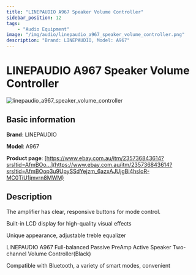 ```yaml
---
title: "LINEPAUDIO A967 Speaker Volume Controller"
sidebar_position: 12
tags:
    - "Audio Equipment"
image: "/img/audio/linepaudio_a967_speaker_volume_controller.png"
description: "Brand: LINEPAUDIO, Model: A967"
---
```

# LINEPAUDIO A967 Speaker Volume Controller

![linepaudio_a967_speaker_volume_controller](/img/audio/linepaudio_a967_speaker_volume_controller.png)

## Basic information

**Brand**: LINEPAUDIO

**Model**: A967

**Product page**: [https://www.ebay.com.au/itm/235736843614?srsltid=AfmBOo...](https://www.ebay.com.au/itm/235736843614?srsltid=AfmBOop3u9UpySSdYejzm_6azxAJUjgBi4hsloR-MC0TiU1jmvrn8MWM)

## Description

The amplifier has clear, responsive buttons for mode control\.

 Built\-in LCD display for high\-quality visual effects

 Unique appearance, adjustable treble equalizer

 LINEPAUDIO A967 Full\-balanced Passive PreAmp Active Speaker Two\-channel Volume Controller\(Black\)

 Compatible with Bluetooth, a variety of smart modes, convenient


